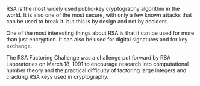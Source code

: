 RSA is the most widely used public-key cryptography algorithm in the world. It is also one of the most secure, with only a few known attacks that can be used to break it. but this is by design and not by accident.

One of the most interesting things about RSA is that it can be used for more than just encryption. It can also be used for digital signatures and for key exchange.

The RSA Factoring Challenge was a challenge put forward by RSA Laboratories on March 18, 1991 to encourage research into computational number theory and the practical difficulty of factoring large integers and cracking RSA keys used in cryptography. 
